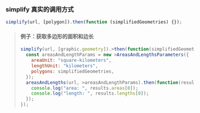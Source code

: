 ### simplify 真实的调用方式

```js
simplify(url, [polygon]).then(function (simplifiedGeometries) {});
```

> #### 例子：获取多边形的面积和边长
>
> ```js
> simplify(url, [graphic.geometry]).>then(function(simplifiedGeometries) {
>   const areasAndLengthParams = new >AreasAndLengthsParameters({
>     areaUnit: "square-kilometers",
>     lengthUnit: "kilometers",
>     polygons: simplifiedGeometries,
>   });
>   areasAndLengths(url, >areasAndLengthParams).then(function(results){
>     console.log("area: ", results.areas[0]);
>     console.log("length: ", results.lengths[0]);
>   });
> });
> ```
